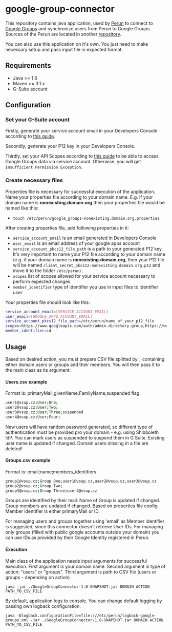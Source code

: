 # google-group-connector

This repository contains java application, used by [Perun](http://perun.cesnet.cz/web/) to connect to [Google Groups](https://support.google.com/groups/answer/46601?hl=en) and synchronize users from Perun to Google Groups. Sources of the Perun are located in another [repository](https://github.com/CESNET/perun).

You can also use this application on it's own. You just need to make necessary setup and pass input file in expected format.

## Requirements

* Java >= 1.6
* Maven >= 3.1.x
* G-Suite account

## Configuration

### Set your G-Suite account

Firstly, generate your service account email in your Developers Console according to [this guide](https://developers.google.com/identity/protocols/OAuth2ServiceAccount#creatinganaccount).

Secondly, generate your P12 key in your Developers Console.

Thirdly, set your API Scopes according to [this guide](https://developers.google.com/identity/protocols/OAuth2ServiceAccount#delegatingauthority) to be able to access Google Groups data via service account. Otherwise, you will get `Insufficient Permission Exception`.

### Create necessary files

Properties file is necessary for successful execution of the application. Name your properties file according to your domain name. E.g. if your domain name is **nonexisting.domain.org** then your properties file would be named like this:

* `touch /etc/perun/google_groups-nonexisting.domain.org.properties`

After creating properties file, add following properties in it: 

* `service_account_email` is an email generated in Developers Console
* `user_email` is an email address of your google apps account
* `service_account_pkcs12_file_path` is a path to your generated P12 key. It's very important to name your P12 file according to your domain name (e.g. if your domain name is **nonexisting.domain.org**, then your P12 file will be named `client_secret_pkcs12-nonexisting.domain.org.p12` and move it to the folder `/etc/perun/`. 
* `scopes` list of scopes allowed for your service account necessary to perform expected changes
* `member_identifier` type of identifier you use in input files to identifier user

Your properties file should look like this:

```bash
service_account_email=[SERVICE_ACCOUNT_EMAIL]
user_email=[GOOGLE_APPS_ACCOUNT_EMAIL]
service_account_pkcs12_file_path=/etc/perun/name_of_your_p12_file
scopes=https://www.googleapis.com/auth/admin.directory.group,https://www.googleapis.com/auth/admin.directory.orgunit,https://www.googleapis.com/auth/admin.directory.user,https://www.googleapis.com/auth/groups,https://www.googleapis.com/auth/userinfo.email
member_identifier=id
```

## Usage

Based on desired action, you must prepare CSV file splitted by `;` containing either domain users or groups and their members. You will then pass it to the main class as its argument. 

#### Users.csv example

Format is: primaryMail;givenName;FamilyName;suspended flag

```bash
user1@vsup.cz;User;One;
user2@vsup.cz;User;Two;
user3@vsup.cz;User;Three;suspended
user4@vsup.cz;User;Four;
```

New users will have random password generated, so different type of authentication must be provided pro your domain - e.g. using Shibboleth IdP.
You can mark users as suspended to suspend them in G Suite. Existing user name is updated if changed. Domain users missing in a file are deleted!

#### Groups.csv example

Format is: email;name;members_identifiers

```bash
group1@vsup.cz;Group One;user1@vsup.cz,user2@vsup.cz,user3@vsup.cz
group2@vsup.cz;Group Two;
group3@vsup.cz;Group Three;user4@vsup.cz
```

Groups are identified by their mail. Name of Group is updated if changed. Group members are updated if changed.
Based on properties file config Member identifier is either primaryMail or ID.

For managing users and groups together using 'email' as Member identifier is suggested, since this connector doesn't retrieve User IDs.
For managing only groups (filled with public google accounts outside your domain) you can use IDs as provided by their Google Identity registered in Perun.

#### Execution

Main class of the application needs input arguments for successful execution. 
First argument is your domain name. 
Second argument is type of action: "users" or "groups".
Third argument is path to CSV file (users or groups - depending on action)

```
java -jar ./GoogleGroupConnector-1.0-SNAPSHOT.jar DOMAIN ACTION PATH_TO_CSV_FILE
```

By default, application logs to console. You can change default logging by passing own logback configuration.

```$xslt
java -Dlogback.configurationFile=file:///etc/perun/logback-google-groups.xml -jar ./GoogleGroupConnector-1.0-SNAPSHOT.jar DOMAIN ACTION PATH_TO_CSV_FILE
```
